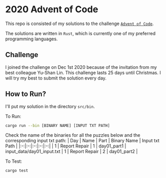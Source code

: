 # 2020 Advent of Code
This repo is consisted of my solutions to the challenge [`Advent of Code`](https://adventofcode.com/).

The solutions are written in `Rust`, which is currently one of my preferred programming languages.

## Challenge
I joined the challenge on Dec 1st 2020 because of the invitation from my best colleague Yu-Shan Lin. This challenge lasts 25 days until Christmas. I will try my best to submit the solution every day.

## How to Run?
I'll put my solution in the directory `src/bin`.

To Run:
```sh
cargo run --bin [BINARY NAME] [INPUT TXT PATH]
```

Check the name of the binaries for all the puzzles below and the corresponding input txt path:
| Day | Name | Part | Binary Name | Input txt Path |
|:-:|:-:|:-:|:-:|:-:|
| 1 | Report Repair | 1 | day01_part1 | input_data/day01_input.txt
| 1 | Report Repair | 2 | day01_part2 |

To Test:
```sh
cargo test
```
